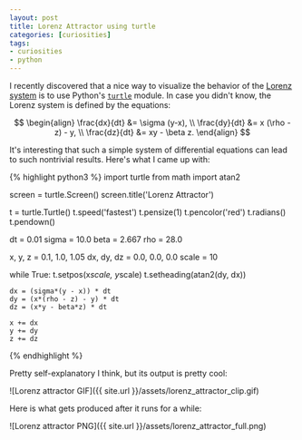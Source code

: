 ```yaml
---
layout: post
title: Lorenz Attractor using turtle
categories: [curiosities]
tags:
- curiosities
- python
---
```


I recently discovered that a nice way to visualize the behavior of the [Lorenz system](http://en.wikipedia.org/wiki/Lorenz_system) is to use Python's [`turtle`](https://docs.python.org/3/library/turtle.html#module-turtle) module. In case you didn't know, the Lorenz system is defined by the equations:

$$
\begin{align}
\frac{dx}{dt} &= \sigma (y-x), \\
\frac{dy}{dt} &= x (\rho - z) - y, \\
\frac{dz}{dt} &= xy - \beta z.
\end{align}
$$

It's interesting that such a simple system of differential equations can lead to such nontrivial results. Here's what I came up with:

{% highlight python3 %}
import turtle
from math import atan2

screen = turtle.Screen()
screen.title('Lorenz Attractor')

t = turtle.Turtle()
t.speed('fastest')
t.pensize(1)
t.pencolor('red')
t.radians()
t.pendown()

dt = 0.01
sigma = 10.0
beta = 2.667
rho = 28.0

x, y, z = 0.1, 1.0, 1.05
dx, dy, dz = 0.0, 0.0, 0.0
scale = 10

while True:
    t.setpos(x*scale, y*scale)
    t.setheading(atan2(dy, dx))
    
    dx = (sigma*(y - x)) * dt
    dy = (x*(rho - z) - y) * dt
    dz = (x*y - beta*z) * dt
    
    x += dx
    y += dy
    z += dz
{% endhighlight %}

Pretty self-explanatory I think, but its output is pretty cool:

![Lorenz attractor GIF]({{ site.url }}/assets/lorenz_attractor_clip.gif)

Here is what gets produced after it runs for a while:

![Lorenz attractor PNG]({{ site.url }}/assets/lorenz_attractor_full.png)
